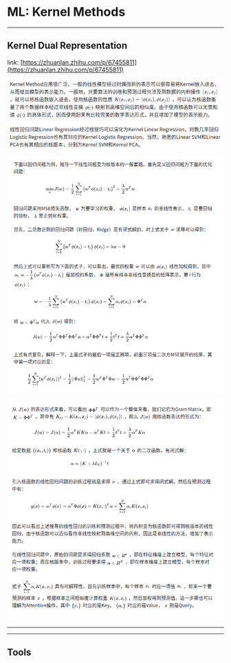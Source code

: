 # ML: Kernel Methods

---

## Kernel Dual Representation

link: [https://zhuanlan.zhihu.com/p/67455811](https://zhuanlan.zhihu.com/p/67455811) 

![ML%20Kernel%20Methods%2044267b4a80c14d5883fc584d3e8e8c99/Untitled.png](ML%20Kernel%20Methods%2044267b4a80c14d5883fc584d3e8e8c99/Untitled.png)

![ML%20Kernel%20Methods%2044267b4a80c14d5883fc584d3e8e8c99/Untitled%201.png](ML%20Kernel%20Methods%2044267b4a80c14d5883fc584d3e8e8c99/Untitled%201.png)

![ML%20Kernel%20Methods%2044267b4a80c14d5883fc584d3e8e8c99/Untitled%202.png](ML%20Kernel%20Methods%2044267b4a80c14d5883fc584d3e8e8c99/Untitled%202.png)

---

---

## Tools